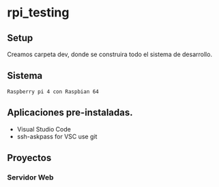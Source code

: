 # **rpi_testing**
## **Setup**
Creamos carpeta dev, donde se construira todo el sistema de desarrollo. 

## **Sistema**
    Raspberry pi 4 con Raspbian 64

## **Aplicaciones pre-instaladas.**
* Visual Studio Code
* ssh-askpass for VSC use git

## **Proyectos**

### **Servidor Web**